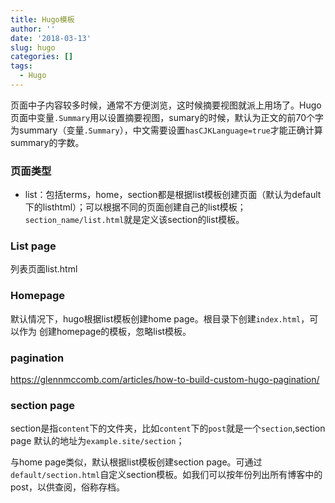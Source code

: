 ```yaml
---
title: Hugo模板
author: ''
date: '2018-03-13'
slug: hugo
categories: []
tags:
  - Hugo
---
```

 

页面中子内容较多时候，通常不方便浏览，这时候摘要视图就派上用场了。Hugo页面中变量`.Summary`用以设置摘要视图，sumary的时候，默认为正文的前70个字为summary（变量`.Summary`），中文需要设置`hasCJKLanguage=true`才能正确计算summary的字数。<!--more-->


### 页面类型

- list：包括terms，home，section都是根据list模板创建页面（默认为default下的listhtml）；可以根据不同的页面创建自己的list模板；`section_name/list.html`就是定义该section的list模板。


### List page

列表页面list.html

### Homepage

默认情况下，hugo根据list模板创建home page。根目录下创建`index.html`，可以作为
创建homepage的模板，忽略list模板。

### pagination

https://glennmccomb.com/articles/how-to-build-custom-hugo-pagination/

### section page

section是指`content`下的文件夹，比如`content`下的`post`就是一个`section`,section page 默认的地址为`example.site/section`；

与home page类似，默认根据list模板创建section page。可通过`default/section.html`自定义section模板。如我们可以按年份列出所有博客中的post，以供查阅，俗称存档。

